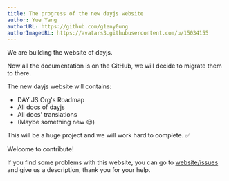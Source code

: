 ```yaml
---
title: The progress of the new dayjs website
author: Yue Yang
authorURL: https://github.com/g1eny0ung
authorImageURL: https://avatars3.githubusercontent.com/u/15034155
---
```


We are building the website of dayjs.

Now all the documentation is on the GitHub, we will decide to migrate them to there.

The new dayjs website will contains:

- DAY.JS Org's Roadmap
- All docs of dayjs
- All docs' translations
- (Maybe something new 😉)

<!--truncate-->

This will be a huge project and we will work hard to complete. ✅

Welcome to contribute!

If you find some problems with this website, you can go to [website/issues](https://github.com/dayjs/website/issues) and give us a description, thank you for your help.
